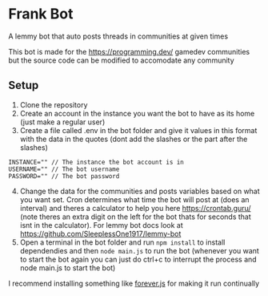 # Frank Bot
A lemmy bot that auto posts threads in communities at given times

This bot is made for the https://programming.dev/ gamedev communities but the source code can be modified to accomodate any community

## Setup
1. Clone the repository
2. Create an account in the instance you want the bot to have as its home (just make a regular user)
3. Create a file called .env in the bot folder and give it values in this format with the data in the quotes (dont add the slashes or the part after the slashes)
```
INSTANCE="" // The instance the bot account is in
USERNAME="" // The bot username
PASSWORD="" // The bot password
```
4. Change the data for the communities and posts variables based on what you want set. Cron determines what time the bot will post at (does an interval) and theres a calculator to help you here https://crontab.guru/ (note theres an extra digit on the left for the bot thats for seconds that isnt in the calculator). For lemmy bot docs look at https://github.com/SleeplessOne1917/lemmy-bot
5. Open a terminal in the bot folder and run `npm install` to install dependendies and then `node main.js` to run the bot (whenever you want to start the bot again you can just do ctrl+c to interrupt the process and node main.js to start the bot)

I recommend installing something like [forever.js](https://www.npmjs.com/package/forever) for making it run continually

